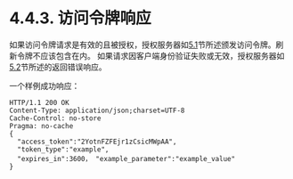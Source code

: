 4.4.3. 访问令牌响应
=========================
如果访问令牌请求是有效的且被授权，授权服务器如[5.1](../Section05/5.1.md)节所述颁发访问令牌。刷新令牌不应该包含在内。 如果请求因客户端身份验证失败或无效，授权服务器如[5.2](../Section05/5.2.md)节所述的返回错误响应。

一个样例成功响应：

    HTTP/1.1 200 OK
    Content-Type: application/json;charset=UTF-8
    Cache-Control: no-store
    Pragma: no-cache
    {
      "access_token":"2YotnFZFEjr1zCsicMWpAA",
      "token_type":"example",
      "expires_in":3600， "example_parameter":"example_value"
    }
